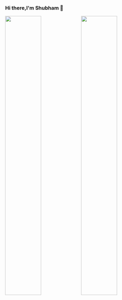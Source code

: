 ### Hi there,I'm Shubham 👋

<img align="left" width="48%" src="https://github-readme-stats.vercel.app/api?username=ignalpha4&show_icons=true&theme=radical"/>
                       
<img align="left" width="48%" src="https://github-readme-stats.vercel.app/api/top-langs/?username=ignalpha4&layout=compact"/>
